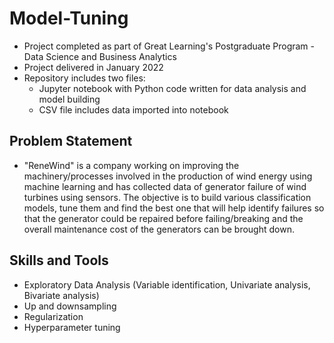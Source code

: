 # Model-Tuning
- Project completed as part of Great Learning's Postgraduate Program - Data Science and Business Analytics
- Project delivered in January 2022
- Repository includes two files:
  - Jupyter notebook with Python code written for data analysis and model building
  - CSV file includes data imported into notebook
## Problem Statement
- "ReneWind" is a company working on improving the machinery/processes involved in the production of wind energy using machine learning and has collected data of generator failure of wind turbines using sensors. The objective is to build various classification models, tune them and find the best one that will help identify failures so that the generator could be repaired before failing/breaking and the overall maintenance cost of the generators can be brought down.
## Skills and Tools
- Exploratory Data Analysis (Variable identification, Univariate analysis, Bivariate analysis)
- Up and downsampling
- Regularization
- Hyperparameter tuning
